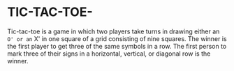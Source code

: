 # TIC-TAC-TOE-
Tic-tac-toe is a game in which two players take turns in drawing either an ` O' or an ` X' in one square of a grid consisting of nine squares.
The winner is the first player to get three of the same symbols in a row.
The first person to mark three of their signs in a horizontal, vertical, or diagonal row is the winner.

